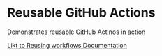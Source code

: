 # Reusable GitHub Actions

Demonstrates reusable GitHub Actinos in action

[Likt to Reusing workflows Documentation](https://docs.github.com/en/actions/using-workflows/reusing-workflows#using-outputs-from-a-reusable-workflow)


